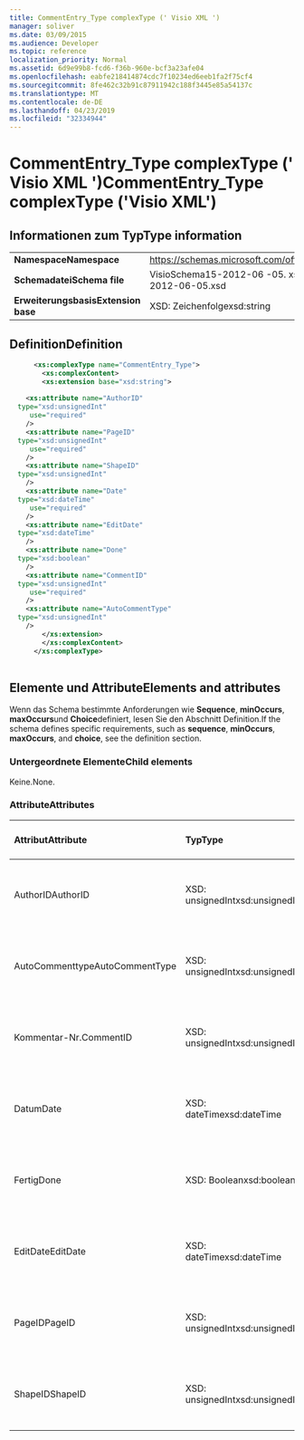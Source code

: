 ```yaml
---
title: CommentEntry_Type complexType (' Visio XML ')
manager: soliver
ms.date: 03/09/2015
ms.audience: Developer
ms.topic: reference
localization_priority: Normal
ms.assetid: 6d9e99b8-fcd6-f36b-960e-bcf3a23afe04
ms.openlocfilehash: eabfe218414874cdc7f10234ed6eeb1fa2f75cf4
ms.sourcegitcommit: 8fe462c32b91c87911942c188f3445e85a54137c
ms.translationtype: MT
ms.contentlocale: de-DE
ms.lasthandoff: 04/23/2019
ms.locfileid: "32334944"
---
```

# <a name="commententrytype-complextype-visio-xml"></a><span data-ttu-id="6162a-102">CommentEntry_Type complexType (' Visio XML ')</span><span class="sxs-lookup"><span data-stu-id="6162a-102">CommentEntry_Type complexType ('Visio XML')</span></span>

## <a name="type-information"></a><span data-ttu-id="6162a-103">Informationen zum Typ</span><span class="sxs-lookup"><span data-stu-id="6162a-103">Type information</span></span>

|||
|:-----|:-----|
|<span data-ttu-id="6162a-104">**Namespace**</span><span class="sxs-lookup"><span data-stu-id="6162a-104">**Namespace**</span></span> <br/> |https://schemas.microsoft.com/office/visio/2011/1/core  <br/> |
|<span data-ttu-id="6162a-105">**Schemadatei**</span><span class="sxs-lookup"><span data-stu-id="6162a-105">**Schema file**</span></span> <br/> |<span data-ttu-id="6162a-106">VisioSchema15-2012-06 -05. xsd</span><span class="sxs-lookup"><span data-stu-id="6162a-106">VisioSchema15-2012-06-05.xsd</span></span>  <br/> |
|<span data-ttu-id="6162a-107">**Erweiterungsbasis**</span><span class="sxs-lookup"><span data-stu-id="6162a-107">**Extension base**</span></span> <br/> |<span data-ttu-id="6162a-108">XSD: Zeichenfolge</span><span class="sxs-lookup"><span data-stu-id="6162a-108">xsd:string</span></span>  <br/> |
   
## <a name="definition"></a><span data-ttu-id="6162a-109">Definition</span><span class="sxs-lookup"><span data-stu-id="6162a-109">Definition</span></span>

```XML
      <xs:complexType name="CommentEntry_Type">
        <xs:complexContent>
        <xs:extension base="xsd:string">
      
    <xs:attribute name="AuthorID"
  type="xsd:unsignedInt"
     use="required"
    />
    <xs:attribute name="PageID"
  type="xsd:unsignedInt"
     use="required"
    />
    <xs:attribute name="ShapeID"
  type="xsd:unsignedInt"
    />
    <xs:attribute name="Date"
  type="xsd:dateTime"
     use="required"
    />
    <xs:attribute name="EditDate"
  type="xsd:dateTime"
    />
    <xs:attribute name="Done"
  type="xsd:boolean"
    />
    <xs:attribute name="CommentID"
  type="xsd:unsignedInt"
     use="required"
    />
    <xs:attribute name="AutoCommentType"
  type="xsd:unsignedInt"
    />
        </xs:extension>
        </xs:complexContent>
      </xs:complexType>
      
```

## <a name="elements-and-attributes"></a><span data-ttu-id="6162a-110">Elemente und Attribute</span><span class="sxs-lookup"><span data-stu-id="6162a-110">Elements and attributes</span></span>

<span data-ttu-id="6162a-111">Wenn das Schema bestimmte Anforderungen wie **Sequence**, **minOccurs**, **maxOccurs**und **Choice**definiert, lesen Sie den Abschnitt Definition.</span><span class="sxs-lookup"><span data-stu-id="6162a-111">If the schema defines specific requirements, such as **sequence**, **minOccurs**, **maxOccurs**, and **choice**, see the definition section.</span></span> 
  
### <a name="child-elements"></a><span data-ttu-id="6162a-112">Untergeordnete Elemente</span><span class="sxs-lookup"><span data-stu-id="6162a-112">Child elements</span></span>

<span data-ttu-id="6162a-113">Keine.</span><span class="sxs-lookup"><span data-stu-id="6162a-113">None.</span></span>
  
### <a name="attributes"></a><span data-ttu-id="6162a-114">Attribute</span><span class="sxs-lookup"><span data-stu-id="6162a-114">Attributes</span></span>

|<span data-ttu-id="6162a-115">**Attribut**</span><span class="sxs-lookup"><span data-stu-id="6162a-115">**Attribute**</span></span>|<span data-ttu-id="6162a-116">**Typ**</span><span class="sxs-lookup"><span data-stu-id="6162a-116">**Type**</span></span>|<span data-ttu-id="6162a-117">**Erforderlich**</span><span class="sxs-lookup"><span data-stu-id="6162a-117">**Required**</span></span>|<span data-ttu-id="6162a-118">**Beschreibung**</span><span class="sxs-lookup"><span data-stu-id="6162a-118">**Description**</span></span>|<span data-ttu-id="6162a-119">**Mögliche Werte**</span><span class="sxs-lookup"><span data-stu-id="6162a-119">**Possible values**</span></span>|
|:-----|:-----|:-----|:-----|:-----|
|<span data-ttu-id="6162a-120">AuthorID</span><span class="sxs-lookup"><span data-stu-id="6162a-120">AuthorID</span></span>  <br/> |<span data-ttu-id="6162a-121">XSD: unsignedInt</span><span class="sxs-lookup"><span data-stu-id="6162a-121">xsd:unsignedInt</span></span>  <br/> |<span data-ttu-id="6162a-122">erforderlich</span><span class="sxs-lookup"><span data-stu-id="6162a-122">required</span></span>  <br/> ||<span data-ttu-id="6162a-123">Werte des XSD: unsignedInt-Typs.</span><span class="sxs-lookup"><span data-stu-id="6162a-123">Values of the xsd:unsignedInt type.</span></span>  <br/> |
|<span data-ttu-id="6162a-124">AutoCommenttype</span><span class="sxs-lookup"><span data-stu-id="6162a-124">AutoCommentType</span></span>  <br/> |<span data-ttu-id="6162a-125">XSD: unsignedInt</span><span class="sxs-lookup"><span data-stu-id="6162a-125">xsd:unsignedInt</span></span>  <br/> |<span data-ttu-id="6162a-126">Optional</span><span class="sxs-lookup"><span data-stu-id="6162a-126">optional</span></span>  <br/> ||<span data-ttu-id="6162a-127">Werte des XSD: unsignedInt-Typs.</span><span class="sxs-lookup"><span data-stu-id="6162a-127">Values of the xsd:unsignedInt type.</span></span>  <br/> |
|<span data-ttu-id="6162a-128">Kommentar-Nr.</span><span class="sxs-lookup"><span data-stu-id="6162a-128">CommentID</span></span>  <br/> |<span data-ttu-id="6162a-129">XSD: unsignedInt</span><span class="sxs-lookup"><span data-stu-id="6162a-129">xsd:unsignedInt</span></span>  <br/> |<span data-ttu-id="6162a-130">erforderlich</span><span class="sxs-lookup"><span data-stu-id="6162a-130">required</span></span>  <br/> ||<span data-ttu-id="6162a-131">Werte des XSD: unsignedInt-Typs.</span><span class="sxs-lookup"><span data-stu-id="6162a-131">Values of the xsd:unsignedInt type.</span></span>  <br/> |
|<span data-ttu-id="6162a-132">Datum</span><span class="sxs-lookup"><span data-stu-id="6162a-132">Date</span></span>  <br/> |<span data-ttu-id="6162a-133">XSD: dateTime</span><span class="sxs-lookup"><span data-stu-id="6162a-133">xsd:dateTime</span></span>  <br/> |<span data-ttu-id="6162a-134">erforderlich</span><span class="sxs-lookup"><span data-stu-id="6162a-134">required</span></span>  <br/> ||<span data-ttu-id="6162a-135">Werte des XSD: dateTime-Typs.</span><span class="sxs-lookup"><span data-stu-id="6162a-135">Values of the xsd:dateTime type.</span></span>  <br/> |
|<span data-ttu-id="6162a-136">Fertig</span><span class="sxs-lookup"><span data-stu-id="6162a-136">Done</span></span>  <br/> |<span data-ttu-id="6162a-137">XSD: Boolean</span><span class="sxs-lookup"><span data-stu-id="6162a-137">xsd:boolean</span></span>  <br/> |<span data-ttu-id="6162a-138">Optional</span><span class="sxs-lookup"><span data-stu-id="6162a-138">optional</span></span>  <br/> ||<span data-ttu-id="6162a-139">Werte des XSD: Boolean-Typs.</span><span class="sxs-lookup"><span data-stu-id="6162a-139">Values of the xsd:boolean type.</span></span>  <br/> |
|<span data-ttu-id="6162a-140">EditDate</span><span class="sxs-lookup"><span data-stu-id="6162a-140">EditDate</span></span>  <br/> |<span data-ttu-id="6162a-141">XSD: dateTime</span><span class="sxs-lookup"><span data-stu-id="6162a-141">xsd:dateTime</span></span>  <br/> |<span data-ttu-id="6162a-142">Optional</span><span class="sxs-lookup"><span data-stu-id="6162a-142">optional</span></span>  <br/> ||<span data-ttu-id="6162a-143">Werte des XSD: dateTime-Typs.</span><span class="sxs-lookup"><span data-stu-id="6162a-143">Values of the xsd:dateTime type.</span></span>  <br/> |
|<span data-ttu-id="6162a-144">PageID</span><span class="sxs-lookup"><span data-stu-id="6162a-144">PageID</span></span>  <br/> |<span data-ttu-id="6162a-145">XSD: unsignedInt</span><span class="sxs-lookup"><span data-stu-id="6162a-145">xsd:unsignedInt</span></span>  <br/> |<span data-ttu-id="6162a-146">erforderlich</span><span class="sxs-lookup"><span data-stu-id="6162a-146">required</span></span>  <br/> ||<span data-ttu-id="6162a-147">Werte des XSD: unsignedInt-Typs.</span><span class="sxs-lookup"><span data-stu-id="6162a-147">Values of the xsd:unsignedInt type.</span></span>  <br/> |
|<span data-ttu-id="6162a-148">ShapeID</span><span class="sxs-lookup"><span data-stu-id="6162a-148">ShapeID</span></span>  <br/> |<span data-ttu-id="6162a-149">XSD: unsignedInt</span><span class="sxs-lookup"><span data-stu-id="6162a-149">xsd:unsignedInt</span></span>  <br/> |<span data-ttu-id="6162a-150">Optional</span><span class="sxs-lookup"><span data-stu-id="6162a-150">optional</span></span>  <br/> ||<span data-ttu-id="6162a-151">Werte des XSD: unsignedInt-Typs.</span><span class="sxs-lookup"><span data-stu-id="6162a-151">Values of the xsd:unsignedInt type.</span></span>  <br/> |
   

